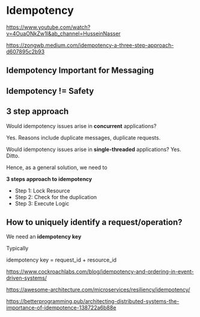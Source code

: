 # Idempotency

https://www.youtube.com/watch?v=4OuaONkZw1I&ab_channel=HusseinNasser


https://zongwb.medium.com/idempotency-a-three-step-approach-d607895c2b93


## Idempotency Important for Messaging

## Idempotency != Safety


## 3 step approach

Would idempotency issues arise in **concurrent** applications?

Yes. Reasons include duplicate messages, duplicate requests.

Would idempotency issues arise in **single-threaded** applications?
Yes. Ditto.

Hence, as a general solution, we need to

**3 steps approach to idempotency**
- Step 1: Lock Resource
- Step 2: Check for the duplication
- Step 3: Execute Logic


## How to uniquely identify a request/operation?

We need an **idempotency key**

Typically

idempotency key = request_id + resource_id


https://www.cockroachlabs.com/blog/idempotency-and-ordering-in-event-driven-systems/



https://awesome-architecture.com/microservices/resiliency/idempotency/


https://betterprogramming.pub/architecting-distributed-systems-the-importance-of-idempotence-138722a6b88e